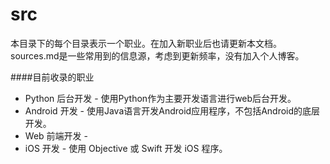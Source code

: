 src
========
本目录下的每个目录表示一个职业。在加入新职业后也请更新本文档。
sources.md是一些常用到的信息源，考虑到更新频率，没有加入个人博客。

####目前收录的职业
*	Python 后台开发	-	使用Python作为主要开发语言进行web后台开发。
*	Android 开发	-	使用Java语言开发Android应用程序，不包括Android的底层开发。
*	Web 前端开发	-	
*	iOS 开发 - 使用 Objective 或 Swift 开发 iOS 程序。